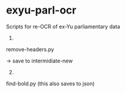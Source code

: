 # exyu-parl-ocr
Scripts for re-OCR of ex-Yu parliamentary data


1.
remove-headers.py

-> save to intermidiate-new


2. 
find-bold.py
(this also saves to json)